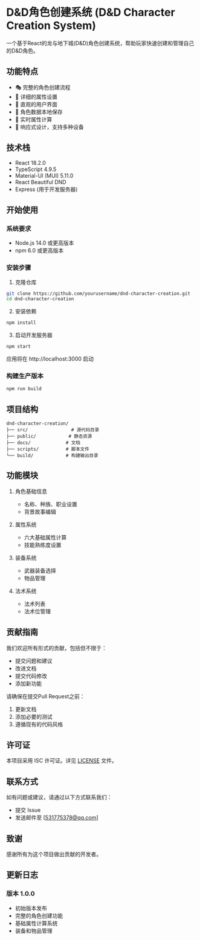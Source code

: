 # D&D角色创建系统 (D&D Character Creation System)

一个基于React的龙与地下城(D&D)角色创建系统，帮助玩家快速创建和管理自己的D&D角色。

## 功能特点

- 🎭 完整的角色创建流程
- 📝 详细的属性设置
- 🎨 直观的用户界面
- 💾 角色数据本地保存
- 🔄 实时属性计算
- 📱 响应式设计，支持多种设备

## 技术栈

- React 18.2.0
- TypeScript 4.9.5
- Material-UI (MUI) 5.11.0
- React Beautiful DND
- Express (用于开发服务器)

## 开始使用

### 系统要求

- Node.js 14.0 或更高版本
- npm 6.0 或更高版本

### 安装步骤

1. 克隆仓库
```bash
git clone https://github.com/yourusername/dnd-character-creation.git
cd dnd-character-creation
```

2. 安装依赖
```bash
npm install
```

3. 启动开发服务器
```bash
npm start
```

应用将在 http://localhost:3000 启动

### 构建生产版本
```bash
npm run build
```

## 项目结构

```
dnd-character-creation/
├── src/                # 源代码目录
├── public/            # 静态资源
├── docs/             # 文档
├── scripts/          # 脚本文件
└── build/            # 构建输出目录
```

## 功能模块

1. 角色基础信息
   - 名称、种族、职业设置
   - 背景故事编辑
   
2. 属性系统
   - 六大基础属性计算
   - 技能熟练度设置
   
3. 装备系统
   - 武器装备选择
   - 物品管理
   
4. 法术系统
   - 法术列表
   - 法术位管理

## 贡献指南

我们欢迎所有形式的贡献，包括但不限于：

- 提交问题和建议
- 改进文档
- 提交代码修改
- 添加新功能

请确保在提交Pull Request之前：

1. 更新文档
2. 添加必要的测试
3. 遵循现有的代码风格

## 许可证

本项目采用 ISC 许可证。详见 [LICENSE](LICENSE) 文件。

## 联系方式

如有问题或建议，请通过以下方式联系我们：

- 提交 Issue
- 发送邮件至 [531775378@qq.com]

## 致谢

感谢所有为这个项目做出贡献的开发者。

## 更新日志

### 版本 1.0.0
- 初始版本发布
- 完整的角色创建功能
- 基础属性计算系统
- 装备和物品管理
